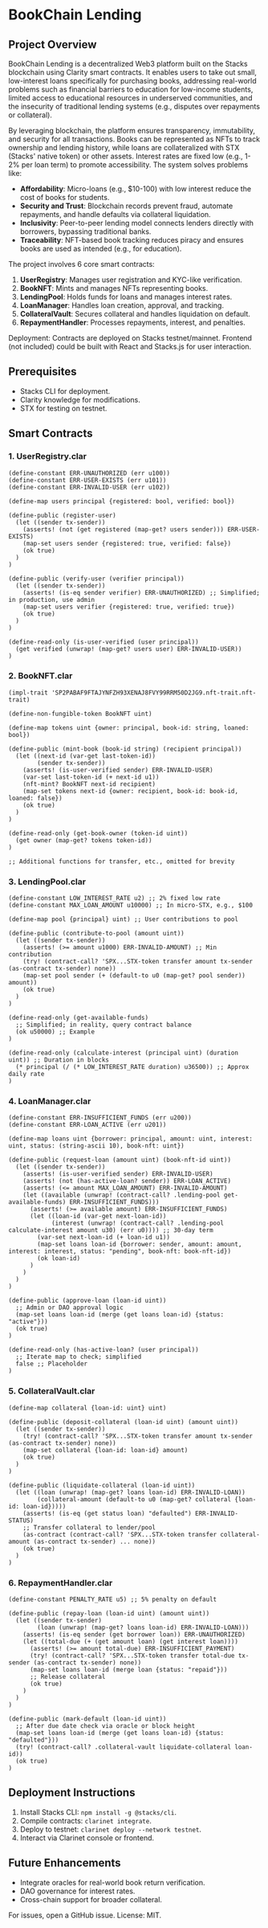 # BookChain Lending

## Project Overview

BookChain Lending is a decentralized Web3 platform built on the Stacks blockchain using Clarity smart contracts. It enables users to take out small, low-interest loans specifically for purchasing books, addressing real-world problems such as financial barriers to education for low-income students, limited access to educational resources in underserved communities, and the insecurity of traditional lending systems (e.g., disputes over repayments or collateral). 

By leveraging blockchain, the platform ensures transparency, immutability, and security for all transactions. Books can be represented as NFTs to track ownership and lending history, while loans are collateralized with STX (Stacks' native token) or other assets. Interest rates are fixed low (e.g., 1-2% per loan term) to promote accessibility. The system solves problems like:
- **Affordability**: Micro-loans (e.g., $10-100) with low interest reduce the cost of books for students.
- **Security and Trust**: Blockchain records prevent fraud, automate repayments, and handle defaults via collateral liquidation.
- **Inclusivity**: Peer-to-peer lending model connects lenders directly with borrowers, bypassing traditional banks.
- **Traceability**: NFT-based book tracking reduces piracy and ensures books are used as intended (e.g., for education).

The project involves 6 core smart contracts:
1. **UserRegistry**: Manages user registration and KYC-like verification.
2. **BookNFT**: Mints and manages NFTs representing books.
3. **LendingPool**: Holds funds for loans and manages interest rates.
4. **LoanManager**: Handles loan creation, approval, and tracking.
5. **CollateralVault**: Secures collateral and handles liquidation on default.
6. **RepaymentHandler**: Processes repayments, interest, and penalties.

Deployment: Contracts are deployed on Stacks testnet/mainnet. Frontend (not included) could be built with React and Stacks.js for user interaction.

## Prerequisites
- Stacks CLI for deployment.
- Clarity knowledge for modifications.
- STX for testing on testnet.

## Smart Contracts

### 1. UserRegistry.clar
```clar
(define-constant ERR-UNAUTHORIZED (err u100))
(define-constant ERR-USER-EXISTS (err u101))
(define-constant ERR-INVALID-USER (err u102))

(define-map users principal {registered: bool, verified: bool})

(define-public (register-user)
  (let ((sender tx-sender))
    (asserts! (not (get registered (map-get? users sender))) ERR-USER-EXISTS)
    (map-set users sender {registered: true, verified: false})
    (ok true)
  )
)

(define-public (verify-user (verifier principal))
  (let ((sender tx-sender))
    (asserts! (is-eq sender verifier) ERR-UNAUTHORIZED) ;; Simplified; in production, use admin
    (map-set users verifier {registered: true, verified: true})
    (ok true)
  )
)

(define-read-only (is-user-verified (user principal))
  (get verified (unwrap! (map-get? users user) ERR-INVALID-USER))
)
```

### 2. BookNFT.clar
```clar
(impl-trait 'SP2PABAF9FTAJYNFZH93XENAJ8FVY99RRM50D2JG9.nft-trait.nft-trait)

(define-non-fungible-token BookNFT uint)

(define-map tokens uint {owner: principal, book-id: string, loaned: bool})

(define-public (mint-book (book-id string) (recipient principal))
  (let ((next-id (var-get last-token-id))
        (sender tx-sender))
    (asserts! (is-user-verified sender) ERR-INVALID-USER)
    (var-set last-token-id (+ next-id u1))
    (nft-mint? BookNFT next-id recipient)
    (map-set tokens next-id {owner: recipient, book-id: book-id, loaned: false})
    (ok true)
  )
)

(define-read-only (get-book-owner (token-id uint))
  (get owner (map-get? tokens token-id))
)

;; Additional functions for transfer, etc., omitted for brevity
```

### 3. LendingPool.clar
```clar
(define-constant LOW_INTEREST_RATE u2) ;; 2% fixed low rate
(define-constant MAX_LOAN_AMOUNT u10000) ;; In micro-STX, e.g., $100

(define-map pool {principal} uint) ;; User contributions to pool

(define-public (contribute-to-pool (amount uint))
  (let ((sender tx-sender))
    (asserts! (>= amount u1000) ERR-INVALID-AMOUNT) ;; Min contribution
    (try! (contract-call? 'SPX...STX-token transfer amount tx-sender (as-contract tx-sender) none))
    (map-set pool sender (+ (default-to u0 (map-get? pool sender)) amount))
    (ok true)
  )
)

(define-read-only (get-available-funds)
  ;; Simplified; in reality, query contract balance
  (ok u50000) ;; Example
)

(define-read-only (calculate-interest (principal uint) (duration uint)) ;; Duration in blocks
  (* principal (/ (* LOW_INTEREST_RATE duration) u36500)) ;; Approx daily rate
)
```

### 4. LoanManager.clar
```clar
(define-constant ERR-INSUFFICIENT_FUNDS (err u200))
(define-constant ERR-LOAN_ACTIVE (err u201))

(define-map loans uint {borrower: principal, amount: uint, interest: uint, status: (string-ascii 10), book-nft: uint})

(define-public (request-loan (amount uint) (book-nft-id uint))
  (let ((sender tx-sender))
    (asserts! (is-user-verified sender) ERR-INVALID-USER)
    (asserts! (not (has-active-loan? sender)) ERR-LOAN_ACTIVE)
    (asserts! (<= amount MAX_LOAN_AMOUNT) ERR-INVALID-AMOUNT)
    (let ((available (unwrap! (contract-call? .lending-pool get-available-funds) ERR-INSUFFICIENT_FUNDS)))
      (asserts! (>= available amount) ERR-INSUFFICIENT_FUNDS)
      (let ((loan-id (var-get next-loan-id))
            (interest (unwrap! (contract-call? .lending-pool calculate-interest amount u30) (err u0)))) ;; 30-day term
        (var-set next-loan-id (+ loan-id u1))
        (map-set loans loan-id {borrower: sender, amount: amount, interest: interest, status: "pending", book-nft: book-nft-id})
        (ok loan-id)
      )
    )
  )
)

(define-public (approve-loan (loan-id uint))
  ;; Admin or DAO approval logic
  (map-set loans loan-id (merge (get loans loan-id) {status: "active"}))
  (ok true)
)

(define-read-only (has-active-loan? (user principal))
  ;; Iterate map to check; simplified
  false ;; Placeholder
)
```

### 5. CollateralVault.clar
```clar
(define-map collateral {loan-id: uint} uint)

(define-public (deposit-collateral (loan-id uint) (amount uint))
  (let ((sender tx-sender))
    (try! (contract-call? 'SPX...STX-token transfer amount tx-sender (as-contract tx-sender) none))
    (map-set collateral {loan-id: loan-id} amount)
    (ok true)
  )
)

(define-public (liquidate-collateral (loan-id uint))
  (let ((loan (unwrap! (map-get? loans loan-id) ERR-INVALID-LOAN))
        (collateral-amount (default-to u0 (map-get? collateral {loan-id: loan-id}))))
    (asserts! (is-eq (get status loan) "defaulted") ERR-INVALID-STATUS)
    ;; Transfer collateral to lender/pool
    (as-contract (contract-call? 'SPX...STX-token transfer collateral-amount (as-contract tx-sender) ... none))
    (ok true)
  )
)
```

### 6. RepaymentHandler.clar
```clar
(define-constant PENALTY_RATE u5) ;; 5% penalty on default

(define-public (repay-loan (loan-id uint) (amount uint))
  (let ((sender tx-sender)
        (loan (unwrap! (map-get? loans loan-id) ERR-INVALID-LOAN)))
    (asserts! (is-eq sender (get borrower loan)) ERR-UNAUTHORIZED)
    (let ((total-due (+ (get amount loan) (get interest loan))))
      (asserts! (>= amount total-due) ERR-INSUFFICIENT_PAYMENT)
      (try! (contract-call? 'SPX...STX-token transfer total-due tx-sender (as-contract tx-sender) none))
      (map-set loans loan-id (merge loan {status: "repaid"}))
      ;; Release collateral
      (ok true)
    )
  )
)

(define-public (mark-default (loan-id uint))
  ;; After due date check via oracle or block height
  (map-set loans loan-id (merge (get loans loan-id) {status: "defaulted"}))
  (try! (contract-call? .collateral-vault liquidate-collateral loan-id))
  (ok true)
)
```

## Deployment Instructions
1. Install Stacks CLI: `npm install -g @stacks/cli`.
2. Compile contracts: `clarinet integrate`.
3. Deploy to testnet: `clarinet deploy --network testnet`.
4. Interact via Clarinet console or frontend.

## Future Enhancements
- Integrate oracles for real-world book return verification.
- DAO governance for interest rates.
- Cross-chain support for broader collateral.

For issues, open a GitHub issue. License: MIT.